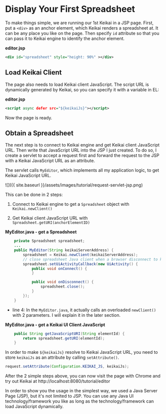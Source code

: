 
# Display Your First Spreadsheet
To make things simple, we are running our 1st Keikai in a JSP page. First, put a `<div>` as an anchor element, which Keikai renders a spreadsheet at. It can be any place you like on the page. Then specify `id` attribute so that you can pass it to Keikai engine to identify the anchor element.

**editor.jsp**

```xml
<div id="spreadsheet" style="height: 90%" ></div>
```

## Load Keikai Client
The page also needs to load Keikai client JavaScript. The script URL is dynamically generated by Keikai, so you can specify it with a variable in EL:

**editor.jsp**

```xml
<script async defer src="${keikaiJs}"></script>
```

Now the page is ready.

## Obtain a Spreadsheet
The next step is to connect to Keikai engine and get Keikai client JavaScript URL. Then write that JavaScript URL into the JSP I just created. To do so, I create a servlet to accept a request first and forward the request to the JSP with a Keikai JavaScript URL as an attribute.

The servlet calls `MyEditor`, which implements all my application logic, to get Keikai JavaScript URL.

![]({{ site.baseurl }}/assets/images/tutorial/request-servlet-jsp.png)

This can be done in 2 steps:

1. Connect to Keikai engine to get a `Spreadsheet` object with `Keikai.newClient()`

2. Get Keikai client JavaScript URL with `Spreadsheet.getURI(anchorElementID)`


**MyEditor.java - get a Spreadsheet**

```java
    private Spreadsheet spreadsheet;
    ...
    public MyEditor(String keikaiServerAddress) {
        spreadsheet = Keikai.newClient(keikaiServerAddress);
        // close spreadsheet Java client when a browser disconnect to keikai server to avoid memory leak
        spreadsheet.setUiActivityCallback(new UiActivity() {
            public void onConnect() {
            }

            public void onDisconnect() {
                spreadsheet.close();
            }
        });
    }
```
* line 4: In the `MyEditor.java`, it actually calls an overloaded `newClient()` with 2 parameters. I will explain it in the later section.

**MyEditor.java - get a Keikai UI Client JavaScript**

```java
    public String getJavaScriptURI(String elementId) {
        return spreadsheet.getURI(elementId);
    }
```

In order to make `${keikaiJs}` resolve to Keikai JavaScript URL, you need to store `keikaiJs` as an attribute by calling `setAttribute()`.

```java
request.setAttribute(Configuration.KEIKAI_JS, keikaiJs);
```


After the 2 simple steps above, you can now visit the page with Chrome and try out Keikai at http://localhost:8080/tutorial/editor


In order to show you the usage in the simplest way, we used a Java Server Page (JSP), but it's not limited to JSP. You can use any Java UI technology/framework you like as long as the technology/framework can load JavaScript dynamically.
